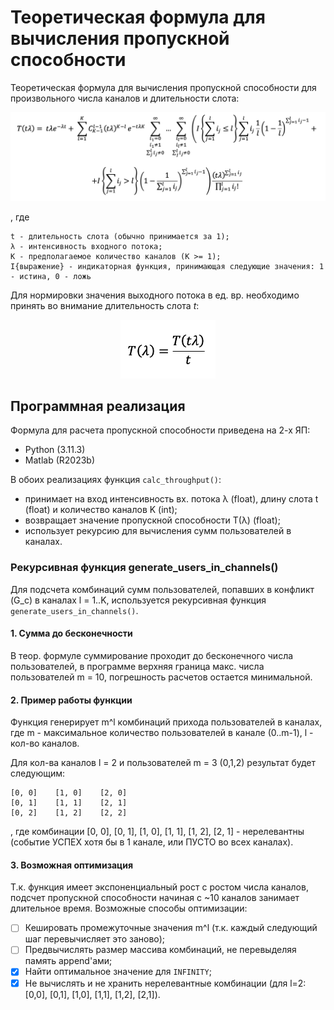 # Теоретическая формула для вычисления пропускной способности

Теоретическая формула для вычисления пропускной способности для произвольного 
числа каналов и длительности слота:

<p align="center">
    <img src="etc/throughtput_img.png" alt />
</p>

, где
```
t - длительность слота (обычно принимается за 1);
λ - интенсивность входного потока;
K - предполагаемое количество каналов (K >= 1);
I{выражение} - индикаторная функция, принимающая следующие значения: 1 - истина, 0 - ложь
```

Для нормировки значения выходного потока в ед. вр. необходимо принять во 
внимание длительность слота *t*: 

<p align="center">
    <img src="etc/normalized_thr_img.png" width="30%" height="30%" />
</p>


## Программная реализация

Формула для расчета пропускной способности приведена на 2-х ЯП: 
- Python (3.11.3) 
- Matlab (R2023b)

В обоих реализациях функция `calc_throughput()`:
- принимает на вход интенсивность вх. потока λ (float), длину слота t (float) и
 количество каналов K (int);
- возвращает значение пропускной способности T(λ) (float);
- использует рекурсию для вычисления сумм пользователей в каналах.

### Рекурсивная функция generate_users_in_channels()

Для подсчета комбинаций сумм пользователей, попавших в конфликт (G_c) в каналах
l = 1..K, используется рекурсивная функция `generate_users_in_channels()`.

#### 1. Сумма до бесконечности

В теор. формуле суммирование проходит до бесконечного числа пользователей, в 
программе верхняя граница макс. числа пользователей m = 10, погрешность 
расчетов остается минимальной.

#### 2. Пример работы функции

Функция генерирует m^l комбинаций прихода пользователей в каналах, где m - 
максимальное количество пользователей в канале (0..m-1), l - кол-во каналов.

Для кол-ва каналов l = 2 и пользователей m = 3 (0,1,2) результат будет 
следующим:

```
[0, 0]    [1, 0]    [2, 0]
[0, 1]    [1, 1]    [2, 1]
[0, 2]    [1, 2]    [2, 2]
```
, где комбинации [0, 0], [0, 1], [1, 0], [1, 1], [1, 2], [2, 1] - нерелевантны
(событие УСПЕХ хотя бы в 1 канале, или ПУСТО во всех каналах).

#### 3. Возможная оптимизация

Т.к. функция имеет экспоненциальный рост с ростом числа каналов, подсчет 
пропускной способности начиная с ~10 каналов занимает длительное время.
Возможные способы оптимизации:
- [ ] Кешировать промежуточные значения m^l (т.к. каждый следующий шаг 
перевычисляет это заново);
- [ ] Предвычислять размер массива комбинаций, не перевыделяя память append'ами;
- [x] Найти оптимальное значение для `INFINITY`;
- [x] Не вычислять и не хранить нерелевантные комбинации (для l=2:  [0,0], [0,1], 
[1,0], [1,1], [1,2], [2,1]).
